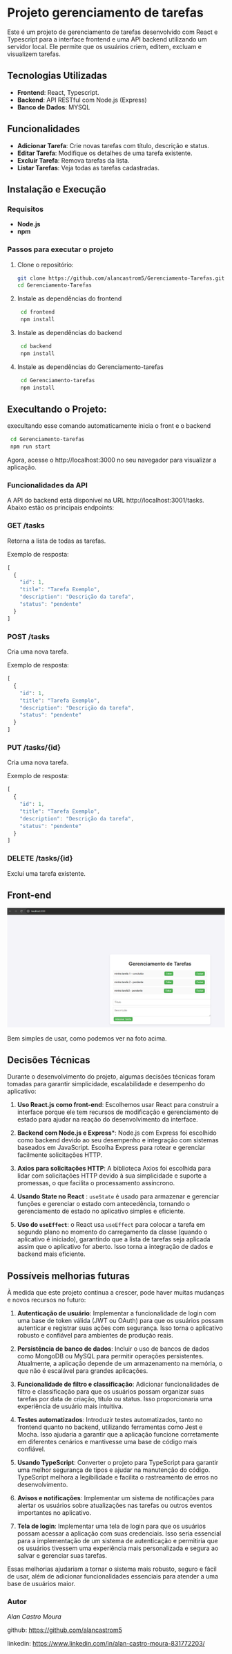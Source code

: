 # Projeto gerenciamento de tarefas

Este é um projeto de gerenciamento de tarefas desenvolvido com React e Typescript para a interface frontend e uma API backend utilizando um servidor local. Ele permite que os usuários criem, editem, excluam e visualizem tarefas.

## Tecnologias Utilizadas

- **Frontend**: React, Typescript.
- **Backend**: API RESTful com Node.js (Express)
- **Banco de Dados**: MYSQL

## Funcionalidades

- **Adicionar Tarefa**: Crie novas tarefas com título, descrição e status.
- **Editar Tarefa**: Modifique os detalhes de uma tarefa existente.
- **Excluir Tarefa**: Remova tarefas da lista.
- **Listar Tarefas**: Veja todas as tarefas cadastradas.

## Instalação e Execução

### Requisitos

- **Node.js**
- **npm** 

### Passos para executar o projeto

1. Clone o repositório:
   ```bash
   git clone https://github.com/alancastrom5/Gerenciamento-Tarefas.git
   cd Gerenciamento-Tarefas
    ```

2. Instale as dependências do frontend
   ```bash
    cd frontend
    npm install
    ```
3. Instale as dependências do backend
   ```bash
    cd backend
    npm install
    ```
4. Instale as dependências do Gerenciamento-tarefas
   ```bash
    cd Gerenciamento-tarefas
    npm install
    ```
## Execultando o Projeto:
execultando esse comando automaticamente inicia o front e o backend
   ```bash
    cd Gerenciamento-tarefas
    npm run start
```

Agora, acesse o http://localhost:3000 no seu navegador para visualizar a aplicação.


### Funcionalidades da API

A API do backend está disponível na URL http://localhost:3001/tasks. Abaixo estão os principais endpoints:

### GET /tasks

Retorna a lista de todas as tarefas.

Exemplo de resposta:

```javascript
[
  {
    "id": 1,
    "title": "Tarefa Exemplo",
    "description": "Descrição da tarefa",
    "status": "pendente"
  }
]
```

### POST /tasks

 Cria uma nova tarefa.

Exemplo de resposta:

```javascript
[
  {
    "id": 1,
    "title": "Tarefa Exemplo",
    "description": "Descrição da tarefa",
    "status": "pendente"
  }
]
```

### PUT /tasks/{id}

 Cria uma nova tarefa.

Exemplo de resposta:

```javascript
[
  {
    "id": 1,
    "title": "Tarefa Exemplo",
    "description": "Descrição da tarefa",
    "status": "pendente"
  }
]
```

### DELETE /tasks/{id}
Exclui uma tarefa existente.


## Front-end

![alt text](image-2.png)

Bem simples de usar, como podemos ver na foto acima.


## Decisões Técnicas

Durante o desenvolvimento do projeto, algumas decisões técnicas foram tomadas para garantir simplicidade, escalabilidade e desempenho do aplicativo:

1. **Uso React.js como front-end**: Escolhemos usar React para construir a interface porque ele tem recursos de modificação e gerenciamento de estado para ajudar na reação do desenvolvimento da interface.

2. **Backend com Node.js e Express***: Node.js com Express foi escolhido como backend devido ao seu desempenho e integração com sistemas baseados em JavaScript. Escolha Express para rotear e gerenciar facilmente solicitações HTTP.

3. **Axios para solicitações HTTP**: A biblioteca Axios foi escolhida para lidar com solicitações HTTP devido à sua simplicidade e suporte a promessas, o que facilita o processamento assíncrono.

4. **Usando State no React** : `useState` é usado para armazenar e gerenciar funções e gerenciar o estado com antecedência, tornando o gerenciamento de estado no aplicativo simples e eficiente.

5. **Uso do `useEffect`**: o React usa `useEffect` para colocar a tarefa em segundo plano no momento do carregamento da classe (quando o aplicativo é iniciado), garantindo que a lista de tarefas seja aplicada assim que o aplicativo for aberto. Isso torna a integração de dados e backend mais eficiente.




## Possíveis melhorias futuras

À medida que este projeto continua a crescer, pode haver muitas mudanças e novos recursos no futuro:

1. **Autenticação de usuário**: Implementar a funcionalidade de login com uma base de token válida (JWT ou OAuth) para que os usuários possam autenticar e registrar suas ações com segurança. Isso torna o aplicativo robusto e confiável para ambientes de produção reais.

2. **Persistência de banco de dados**: Incluir o uso de bancos de dados como MongoDB ou MySQL para permitir operações persistentes. Atualmente, a aplicação depende de um armazenamento na memória, o que não é escalável para grandes aplicações.

3. **Funcionalidade de filtro e classificação**: Adicionar funcionalidades de filtro e classificação para que os usuários possam organizar suas tarefas por data de criação, título ou status. Isso proporcionaria uma experiência de usuário mais intuitiva.


4. **Testes automatizados**: Introduzir testes automatizados, tanto no frontend quanto no backend, utilizando ferramentas como Jest e Mocha. Isso ajudaria a garantir que a aplicação funcione corretamente em diferentes cenários e mantivesse uma base de código mais confiável.

5. **Usando TypeScript**: Converter o projeto para TypeScript para garantir uma melhor segurança de tipos e ajudar na manutenção do código. TypeScript melhora a legibilidade e facilita o rastreamento de erros no desenvolvimento.

6. **Avisos e notificações**: Implementar um sistema de notificações para alertar os usuários sobre atualizações nas tarefas ou outros eventos importantes no aplicativo.

6. **Tela de login**: Implementar uma tela de login para que os usuários possam acessar a aplicação com suas credenciais. Isso seria essencial para a implementação de um sistema de autenticação e permitiria que os usuários tivessem uma experiência mais personalizada e segura ao salvar e gerenciar suas tarefas.

Essas melhorias ajudariam a tornar o sistema mais robusto, seguro e fácil de usar, além de adicionar funcionalidades essenciais para atender a uma base de usuários maior.




### Autor

*Alan Castro Moura*

github: https://github.com/alancastrom5

linkedin: https://www.linkedin.com/in/alan-castro-moura-831772203/
